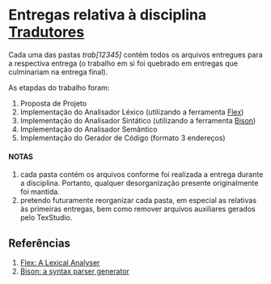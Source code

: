 # Entregas relativa à disciplina [Tradutores](https://matriculaweb.unb.br/graduacao/disciplina.aspx?cod=116459)

Cada uma das pastas *trab[12345]* contém todos os arquivos entregues para a respectiva entrega
(o trabalho em si foi quebrado em entregas que culminariam  na entrega final).

As etapdas do trabalho foram:  
  1. Proposta de Projeto
  2. Implementação do Analisador Léxico (utilizando a ferramenta [Flex])
  3. Implementação do Analisador Sintático (utilizando a ferramenta [Bison])
  4. Implementação do Analisador Semântico
  5. Implementação do Gerador de Código (formato 3 endereços)
  
#### NOTAS
  1. cada pasta contém os arquivos conforme foi realizada a entrega durante a disciplina. Portanto, qualquer desorganização presente originalmente foi mantida.
  2. pretendo futuramente reorganizar cada pasta, em especial as relativas às primeiras entregas, bem como remover arquivos auxiliares gerados pelo TexStudio.

  
  
  
## Referências

1. [Flex: A Lexical Analyser][Flex]
2. [Bison: a syntax parser generator][Bison]

[Flex]: https://github.com/westes/flex/
[Bison]: https://www.gnu.org/software/bison/
